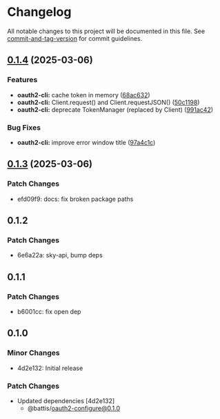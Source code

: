 # Changelog

All notable changes to this project will be documented in this file. See [commit-and-tag-version](https://github.com/absolute-version/commit-and-tag-version) for commit guidelines.

## [0.1.4](https://github.com/battis/oauth2-cli/compare/oauth2-cli/0.1.3...oauth2-cli/0.1.4) (2025-03-06)


### Features

* **oauth2-cli:** cache token in memory ([68ac632](https://github.com/battis/oauth2-cli/commit/68ac6323031cbcaa0dd7b444dcd6da62b4f9a48d))
* **oauth2-cli:** Client.request() and Client.requestJSON() ([50c1198](https://github.com/battis/oauth2-cli/commit/50c11985c0ae8f135932d05bae2bf74ff1cd29df))
* **oauth2-cli:** deprecate TokenManager (replaced by Client) ([991ac42](https://github.com/battis/oauth2-cli/commit/991ac42eb2cc83b4b31e60856faf192233cd35f3))


### Bug Fixes

* **oauth2-cli:** improve error window title ([97a4c1c](https://github.com/battis/oauth2-cli/commit/97a4c1c9f98aaacf7ce63fb05a64cfee5f4dd0ce))

## [0.1.3](https://github.com/battis/oauth2-cli/compare/oauth2-cli/0.1.2...oauth2-cli/0.1.3) (2025-03-06)

### Patch Changes

- efd09f9: docs: fix broken package paths

## 0.1.2

### Patch Changes

- 6e6a22a: sky-api, bump deps

## 0.1.1

### Patch Changes

- b6001cc: fix open dep

## 0.1.0

### Minor Changes

- 4d2e132: Initial release

### Patch Changes

- Updated dependencies [4d2e132]
  - @battis/oauth2-configure@0.1.0
